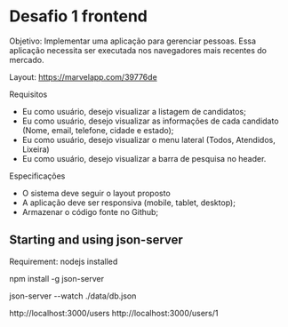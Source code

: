 # Desafio 1 frontend
Objetivo:
Implementar uma aplicação para gerenciar pessoas. Essa aplicação necessita ser executada nos navegadores mais recentes do mercado.

Layout: https://marvelapp.com/39776de

Requisitos
* Eu como usuário, desejo visualizar a listagem de candidatos;
* Eu como usuário, desejo visualizar as informações de cada candidato (Nome, email, telefone, cidade e estado);
* Eu como usuário, desejo visualizar o menu lateral (Todos, Atendidos, Lixeira)
* Eu como usuário, desejo visualizar a barra de pesquisa no header.

Especificações
* O sistema deve seguir o layout proposto
* A aplicação deve ser responsiva (mobile, tablet, desktop);
* Armazenar o código fonte no Github;

## Starting and using json-server
Requirement: nodejs installed

npm install -g json-server

json-server --watch ./data/db.json

http://localhost:3000/users
http://localhost:3000/users/1
